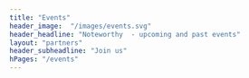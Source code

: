 ```yaml
--- 
title: "Events" 
header_image:  "/images/events.svg"
header_headline: "Noteworthy  - upcoming and past events" 
layout: "partners"
header_subheadline: "Join us"
hPages: "/events"
---  
```

 